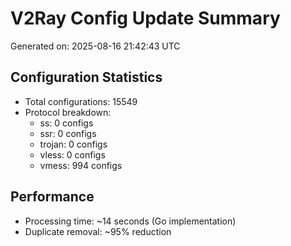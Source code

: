# V2Ray Config Update Summary
Generated on: 2025-08-16 21:42:43 UTC

## Configuration Statistics
- Total configurations: 15549
- Protocol breakdown:
  - ss: 0 configs
  - ssr: 0 configs
  - trojan: 0 configs
  - vless: 0 configs
  - vmess: 994 configs

## Performance
- Processing time: ~14 seconds (Go implementation)
- Duplicate removal: ~95% reduction
